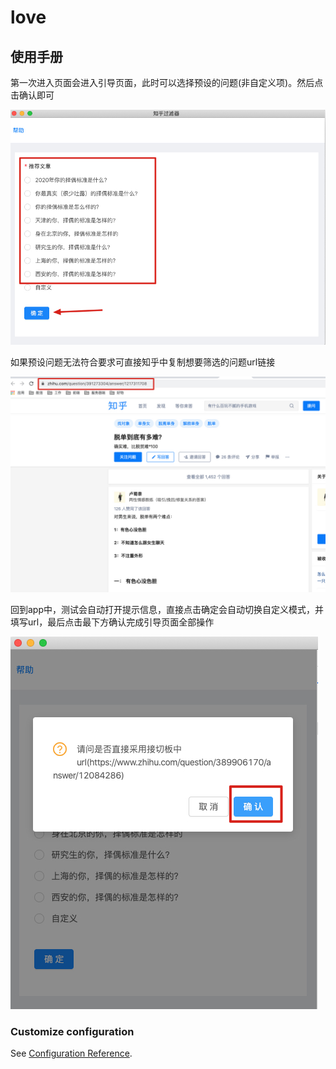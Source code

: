 # love

##  使用手册

第一次进入页面会进入引导页面，此时可以选择预设的问题(非自定义项)。然后点击确认即可

![](resources/guide_1.jpg)

如果预设问题无法符合要求可直接知乎中复制想要筛选的问题url链接

![](resources/guide_2.jpg)

回到app中，测试会自动打开提示信息，直接点击确定会自动切换自定义模式，并填写url，最后点击最下方确认完成引导页面全部操作

![](resources/guide_3.jpg)

### Customize configuration
See [Configuration Reference](https://cli.vuejs.org/config/).
